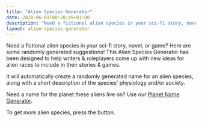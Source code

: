 ```yaml
---
title: "Alien Species Generator"
date: 2020-06-01T08:28:49+01:00
description: "Need a fictional alien species in your sci-fi story, novel, or game? Here are some randomly generated suggestions"
layout: alien-species-generator
---
```


Need a fictional alien species in your sci-fi story, novel, or game? Here are some randomly generated suggestions! This Alien Species Generator has been designed to help writers & roleplayers come up with new ideas for alien races to include in their stories & games. 

It will automatically create a randomly generated name for an alien species, along with a short description of the species’ physiology and/or society.

Need a name for the planet these aliens live on? Use our <a href="/planet-name-generator">Planet Name Generator</a>.

To get more alien species, press the button. 